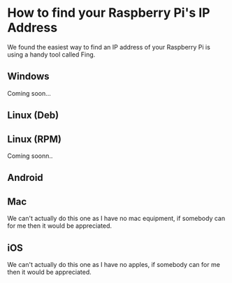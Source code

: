 How to find your Raspberry Pi's IP Address
===========
We found the easiest way to find an IP address of your Raspberry Pi is using a handy tool called Fing.

Windows
-------
Coming soon...

Linux (Deb)
-----

Linux (RPM)
-----
Coming soonn..

Android
-------

Mac
---
We can't actually do this one as I have no mac equipment, if somebody can for me then it would be appreciated.


iOS
---
We can't actually do this one as I have no apples, if somebody can for me then it would be appreciated.
